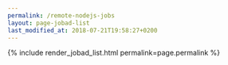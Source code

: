 ```yaml
---
permalink: /remote-nodejs-jobs
layout: page-jobad-list
last_modified_at: 2018-07-21T19:58:27+0200
---
```

{% include render_jobad_list.html permalink=page.permalink %}
